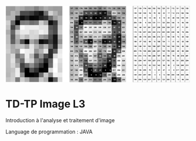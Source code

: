 
<p align="center">
  <img src="Test_Images/lincoln.png">
</p>

# TD-TP Image L3 

Introduction à l'analyse et traitement d'image

Language de programmation : JAVA
